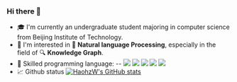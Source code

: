 ### Hi there 👋
- :mortar_board: I'm currently an undergraduate student majoring in computer science from Beijing Institute of Technology.
- 🌱 I'm interested in :speech_balloon: **Natural language Processing**, especially in the field of :mag: **Knowledge Graph**.
- :muscle: Skilled programming language:
-- ![](https://img.shields.io/badge/Code-C-blue)    ![](https://img.shields.io/badge/Code-C%2B%2B-blue)    ![](https://img.shields.io/badge/Code-Python-blue)    ![](https://img.shields.io/badge/Code-Matlab-blue)    ![](https://img.shields.io/badge/Code-Java-blue)
- :chart_with_upwards_trend: Github status
[![HaohzW's GitHub stats](https://github-readme-stats.vercel.app/api?username=HaohzW)](https://github.com/anuraghazra/github-readme-stats)

<!--
**HaohzW/HaohzW** is a ✨ _special_ ✨ repository because its `README.md` (this file) appears on your GitHub profile.

Here are some ideas to get you started:

- 🔭 I’m currently working on ...
- 🌱 I’m currently learning ...
- 👯 I’m looking to collaborate on ...
- 🤔 I’m looking for help with ...
- 💬 Ask me about ...
- 📫 How to reach me: ...
- 😄 Pronouns: ...
- ⚡ Fun fact: ...
-->
